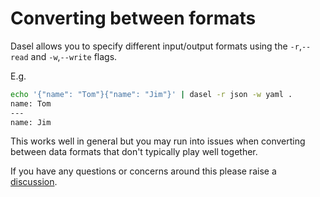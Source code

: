 # Converting between formats

Dasel allows you to specify different input/output formats using the `-r`,`--read` and `-w`,`--write` flags.

E.g.

```bash
echo '{"name": "Tom"}{"name": "Jim"}' | dasel -r json -w yaml .
name: Tom
---
name: Jim
```

This works well in general but you may run into issues when converting between data formats that don't typically play well together.

If you have any questions or concerns around this please raise a [discussion](https://github.com/TomWright/dasel/discussions).

